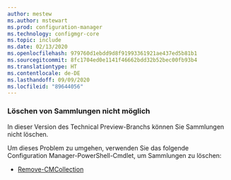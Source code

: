 ```yaml
---
author: mestew
ms.author: mstewart
ms.prod: configuration-manager
ms.technology: configmgr-core
ms.topic: include
ms.date: 02/13/2020
ms.openlocfilehash: 979760d1ebdd9d8f91993361921ae437ed5b81b1
ms.sourcegitcommit: 8fc1704ed0e1141f46662bdd32b52bec00fb93b4
ms.translationtype: HT
ms.contentlocale: de-DE
ms.lasthandoff: 09/09/2020
ms.locfileid: "89644056"
---
```

### <a name="cant-delete-collections"></a><a name="ki_coll"></a> Löschen von Sammlungen nicht möglich

<!--6245446-->
In dieser Version des Technical Preview-Branchs können Sie Sammlungen nicht löschen.

Um dieses Problem zu umgehen, verwenden Sie das folgende Configuration Manager-PowerShell-Cmdlet, um Sammlungen zu löschen:

- [Remove-CMCollection](/powershell/module/configurationmanager/remove-cmcollection)